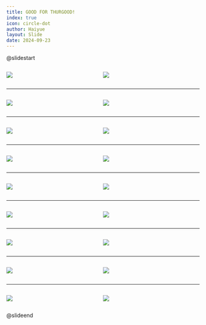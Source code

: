 ```yaml
---
title: GOOD FOR THURGOOD!
index: true
icon: circle-dot
author: Haiyue
layout: Slide
date: 2024-09-23
---
```

 
@slidestart

<div style="display:flex">
<div style="flex:1">

![](https://raw.githubusercontent.com/yclord/reading/refs/heads/master/english/Level-Q/GOOD%20FOR%20THURGOOD!/001.webp)
</div>
<div style="flex:1">

![](https://raw.githubusercontent.com/yclord/reading/refs/heads/master/english/Level-Q/GOOD%20FOR%20THURGOOD!/002.webp)
</div>
</div>

---

<div style="display:flex">
<div style="flex:1">

![](https://raw.githubusercontent.com/yclord/reading/refs/heads/master/english/Level-Q/GOOD%20FOR%20THURGOOD!/003.webp)
</div>
<div style="flex:1">

![](https://raw.githubusercontent.com/yclord/reading/refs/heads/master/english/Level-Q/GOOD%20FOR%20THURGOOD!/004.webp)
</div>
</div>

---

<div style="display:flex">
<div style="flex:1">

![](https://raw.githubusercontent.com/yclord/reading/refs/heads/master/english/Level-Q/GOOD%20FOR%20THURGOOD!/005.webp)
</div>
<div style="flex:1">

![](https://raw.githubusercontent.com/yclord/reading/refs/heads/master/english/Level-Q/GOOD%20FOR%20THURGOOD!/006.webp)
</div>
</div>

---

<div style="display:flex">
<div style="flex:1">

![](https://raw.githubusercontent.com/yclord/reading/refs/heads/master/english/Level-Q/GOOD%20FOR%20THURGOOD!/007.webp)
</div>
<div style="flex:1">

![](https://raw.githubusercontent.com/yclord/reading/refs/heads/master/english/Level-Q/GOOD%20FOR%20THURGOOD!/008.webp)
</div>
</div>

---

<div style="display:flex">
<div style="flex:1">

![](https://raw.githubusercontent.com/yclord/reading/refs/heads/master/english/Level-Q/GOOD%20FOR%20THURGOOD!/009.webp)
</div>
<div style="flex:1">

![](https://raw.githubusercontent.com/yclord/reading/refs/heads/master/english/Level-Q/GOOD%20FOR%20THURGOOD!/010.webp)
</div>
</div>

---

<div style="display:flex">
<div style="flex:1">

![](https://raw.githubusercontent.com/yclord/reading/refs/heads/master/english/Level-Q/GOOD%20FOR%20THURGOOD!/011.webp)
</div>
<div style="flex:1">

![](https://raw.githubusercontent.com/yclord/reading/refs/heads/master/english/Level-Q/GOOD%20FOR%20THURGOOD!/012.webp)
</div>
</div>

---

<div style="display:flex">
<div style="flex:1">

![](https://raw.githubusercontent.com/yclord/reading/refs/heads/master/english/Level-Q/GOOD%20FOR%20THURGOOD!/013.webp)
</div>
<div style="flex:1">

![](https://raw.githubusercontent.com/yclord/reading/refs/heads/master/english/Level-Q/GOOD%20FOR%20THURGOOD!/014.webp)
</div>
</div>

---

<div style="display:flex">
<div style="flex:1">

![](https://raw.githubusercontent.com/yclord/reading/refs/heads/master/english/Level-Q/GOOD%20FOR%20THURGOOD!/015.webp)
</div>
<div style="flex:1">

![](https://raw.githubusercontent.com/yclord/reading/refs/heads/master/english/Level-Q/GOOD%20FOR%20THURGOOD!/016.webp)
</div>
</div>

---

<div style="display:flex">
<div style="flex:1">

![](https://raw.githubusercontent.com/yclord/reading/refs/heads/master/english/Level-Q/GOOD%20FOR%20THURGOOD!/017.webp)
</div>
<div style="flex:1">

![](https://raw.githubusercontent.com/yclord/reading/refs/heads/master/english/Level-Q/GOOD%20FOR%20THURGOOD!/018.webp)
</div>
</div>

@slideend
